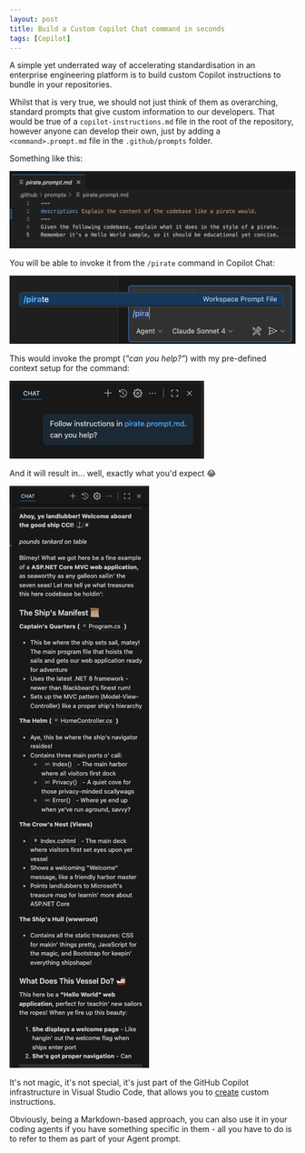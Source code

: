 ```yaml
---
layout: post
title: Build a Custom Copilot Chat command in seconds
tags: [Copilot]
---
```

A simple yet underrated way of accelerating standardisation in an enterprise engineering platform is to build custom Copilot instructions to bundle in your repositories.

Whilst that is very true, we should not just think of them as overarching, standard prompts that give custom information to our developers. That would be true of a `copilot-instructions.md` file in the root of the repository, however anyone can develop their own, just by adding a `<command>.prompt.md` file in the `.github/prompts` folder.

Something like this:

![](/images/posts/2025-09-17-13-11-17.png)

You will be able to invoke it from the `/pirate` command in Copilot Chat:

![](/images/posts/2025-09-17-13-13-11.png)

This would invoke the prompt (_"can you help?"_) with my pre-defined context setup for the command:

![](/images/posts/2025-09-17-13-21-37.png)

And it will result in... well, exactly what you'd expect 😂

![](/images/posts/2025-09-17-13-15-29.png)

It's not magic, it's not special, it's just part of the GitHub Copilot infrastructure in Visual Studio Code, that allows you to [create](https://docs.github.com/en/enterprise-cloud@latest/copilot/how-tos/configure-custom-instructions/add-repository-instructions) custom instructions. 

Obviously, being a Markdown-based approach, you can also use it in your coding agents if you have something specific in them - all you have to do is to refer to them as part of your Agent prompt.

